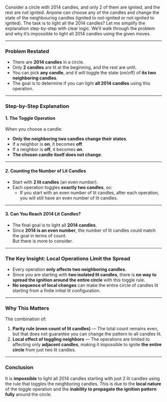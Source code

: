  

Consider a circle with 2014 candles, and only 2 of them are ignited, and the rest are not ignited. Anyone can choose any of the candles and change the state of the neighbouring candles (ignited to not-ignited or not-ignited to ignited). The task is to light all the 2014 candles?
Let me simplify the explanation step-by-step with clear logic. We’ll walk through the problem and why it’s impossible to light all 2014 candles using the given moves.

---

### Problem Restated
- There are **2014 candles** in a circle.
- Only **2 candles** are lit at the beginning, and the rest are unlit.
- You can pick **any candle**, and it will toggle the state (on/off) of **its two neighboring candles**.
- The goal is to determine if you can light **all 2014 candles** using this operation.

---

### Step-by-Step Explanation

#### 1. The Toggle Operation
When you choose a candle:
- **Only the neighboring two candles change their states**.
- If a neighbor is **on**, it becomes **off**.  
- If a neighbor is **off**, it becomes **on**.  
- **The chosen candle itself does not change**.

---

#### 2. Counting the Number of Lit Candles
- Start with **2 lit candles** (an even number).
- Each operation toggles **exactly two candles**, so:
  - If you start with an even number of lit candles, after each operation, you will still have an even number of lit candles.

---

#### 3. Can You Reach 2014 Lit Candles?
- The final goal is to light all **2014 candles**.  
- Since **2014 is an even number**, the number of lit candles could match the goal in terms of count.  
  But there is more to consider.

---

### The Key Insight: Local Operations Limit the Spread
- Every operation **only affects two neighboring candles**.  
- Since you are starting with **two isolated lit candles**, there is **no way to spread the ignition around the entire circle** with this toggle rule.  
- **No sequence of local changes** can make the entire circle of candles lit starting from a finite initial lit configuration.

---

### Why This Matters
The combination of:
1. **Parity rule (even count of lit candles)** — The total count remains even, but that does not guarantee you can change the pattern to all candles lit.  
2. **Local effect of toggling neighbors** — The operations are limited to affecting only **adjacent candles**, making it impossible to ignite **the entire circle** from just two lit candles.

---

### Conclusion
It is **impossible** to light all 2014 candles starting with just 2 lit candles using the rule that toggles the neighboring candles. This is due to the **local nature** of the toggle operation and the **inability to propagate the ignition pattern fully** around the circle.
